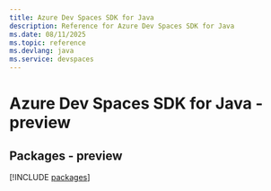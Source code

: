 ```yaml
---
title: Azure Dev Spaces SDK for Java
description: Reference for Azure Dev Spaces SDK for Java
ms.date: 08/11/2025
ms.topic: reference
ms.devlang: java
ms.service: devspaces
---
```

# Azure Dev Spaces SDK for Java - preview
## Packages - preview
[!INCLUDE [packages](dev-spaces-index.md)]